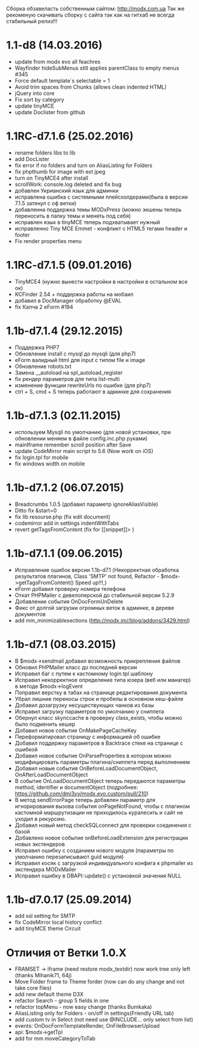 Сборка обзавеласть собственным сайтом: http://modx.com.ua
Так же рекоменую скачивать сборку с сайта так как на гитхаб не всегда стабильный релиз!!!

1.1-d8  (14.03.2016)
=======================================================
- update from modx evo all feachres
- Wayfinder hideSubMenus still applies parentClass to empty menus #345
- Force default template´s selectable = 1
- Avoid trim spaces from Chunks (allows clean indented HTML)
- jQuery into core
- Fix sort by category
- update tinyMCE
- update Doclister from github


1.1RC-d7.1.6  (25.02.2016)
=======================================================
- rename folders libs to lib 
- add DocLister 
- fix error if no folders and turn on AliasListing for Folders
- fix phpthumb for image with ext jpeg
- turn on TinyMCE4 after install 
- scrollWork: console.log deleted and fix bug 
- добавлен Укрианский язык для админки
- исправлена ошибка с системными плейсхолдерами(была в версии 7.1.5 затянул с оф ветки)
- добавленна поддержка темы MODxPress (можно экшены теперь переносить в папку темы и менять под себя)
- исправлен язык в tinyMCE теперь подхватывает нужный
- исправленно Tiny MCE Emmet - конфликт с HTML5 тегами header и footer
- Fix render properties menu


1.1RC-d7.1.5  (09.01.2016)
=======================================================
- TinyMCE4 (нужно вынести настройки в настройки в остальном все ок)
- KCFinder 2.54 + поддержка работы на мобаил
- добавил в DocManager обработку @EVAL
- fix Капча 2 eForm #194


1.1b-d7.1.4  (29.12.2015)
=======================================================
- Поддержка PHP7
- Обновление install с mysql до  mysqli (для php7)
- eForm валидный html для  input  с типом file и image 
- Обновление robots.txt
- Замена __autoload на spl_autoload_register
- fix рендер параметров для типа list-multi
- изменение функции rewriteUrls по ошибке (для php7) 
- ctrl + S, cmd + S теперь работают в админке для сохранения 


1.1b-d7.1.3  (02.11.2015)
=======================================================
- используем Mysqli по умолчанию (для новой установки, при обновлении меняем в файле config.inc.php руками)
- mainIframe remember scroll position after Save
- update CodeMirror main script to 5.6 (Now work on iOS)  
- fix login.tpl for mobile
- fix windows width on mobile


1.1b-d7.1.2  (06.07.2015)
=======================================================
- Breadcrumbs 1.0.5 (добавил параметр ignoreAliasVisible)
- Ditto fix &start=0 
- fix lib resourse.php (fix edit document)
- codemirror add in settings indentWithTabs
- revert getTagsFromContent (fix for [[snippet]]> )


1.1b-d7.1.1  (09.06.2015)
=======================================================
- Исправление ошибок версии 1.1b-d7.1 (Некорректная обработка результатов плагинов, Class 'SMTP' not found, Refactor - $modx->getTagsFromContent() Speed up!!!,)
- eForm добавил проверку номера телефона
- Откат PHPMailer с девелоперской до стабильной версии 5.2.9
- Добавление события OnDocFormUnDelete
- Фикс от долгой загрузки огромных веток в админке, в дереве документов
- add mm_minimizablesections (http://modx.im//blog/addons/3429.html)


1.1b-d7.1  (08.03.2015)
=======================================================
- В $modx->sendmail добавил возможность прикрепления файлов
- Обновил PHPMailer класс до последней версии
- Исправил баг с путем к кастомному login.tpl шаблону
- Исправил некорректное определение типа юзера (веб или манагер) в методе $modx->logEvent
- Поправил верстку в табах на странице редактирования документа
- Убрал лишние переносы строк и пробелы в основном кеш-файле
- Добавил дозагрузку несуществующих чанков из базы
- Исправил загрузку параметров по умолчанию у сниппета
- Обернул класс skynccache в проверку class_exists, чтобы можно было подменить кешер
- Добавил новое событие OnMakePageCacheKey
- Переформатировал страницу с информацией об ошибке
- Добавил поддержку параметров в Backtrace стеке на странице с ошибкой
- Добавил новое событие OnParseProperties в котором можно модифицировать параметры плагина/сниппета перед выполнением
- Добавил новые события OnBeforeLoadDocumentObject, OnAfterLoadDocumentObject
- В событие OnLoadDocumentObject теперь передаются параметры method, identifier и documentObject (подробнее: https://github.com/dmi3yy/modx.evo.custom/pull/210)
- В метод sendErrorPage теперь добавлен параметр для игнорирования вызова события onPageNotFound, чтобы с плагином кастомной маршрутизации не приходилось куралесить и сайт не уходил в рекурсию.
- Добавил новый метод checkSQLconnect для проверки соединения с базой
- Добавлено новое событие onBeforeLoadExtension для регистрации новых экстендеров
- Исправил ошибку с созданием нового модуля (параметры по умолчанию перезаписывают guid модуля)
- Исправил косяк с загрузкой индивидуального конфига к phpmailer из экстендера MODxMailer
- Исправил ошибку в DBAPI::update() с установкой значения NULL

1.1b-d7.0.17  (25.09.2014)
=======================================================
- add ssl setting for SMTP
- fix CodeMirror local history conflict
- add tinyMCE theme Circuit


Отличия от Ветки 1.0.X
=======================================================
- FRAMSET -> iframe (need restore modx_textdir) now work tree only left (thanks Mihanik71, 64j)
- Move Folder frame to Theme forder (now can do any change and not take core files)
- add new default theme D3X
- refactor Search - group 5 fields in one
- refactor topMenu - now easy change (thanks Bumkaka)
- AliasListing only for Folders - on/off in settings(Friendly URL tab)
- add custom tv in Select (not need use @INCLUDE... only select from list)
- events: OnDocFormTemplateRender, OnFileBrowserUpload
- api: $modx->getTpl
- add for mm moveCategoryToTab